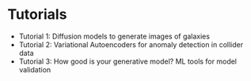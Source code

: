 # Tutorials
- Tutorial 1: Diffusion models to generate images of galaxies
- Tutorial 2: Variational Autoencoders for anomaly detection in collider data
- Tutorial 3: How good is your generative model? ML tools for model validation
